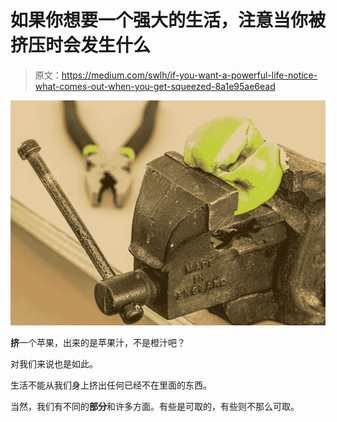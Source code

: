 # 如果你想要一个强大的生活，注意当你被挤压时会发生什么

> 原文：<https://medium.com/swlh/if-you-want-a-powerful-life-notice-what-comes-out-when-you-get-squeezed-8a1e95ae6ead>

![](img/6ac780c91b30552218fca4cff32f30d5.png)

**挤**一个苹果，出来的是苹果汁，不是橙汁吧？

对我们来说也是如此。

生活不能从我们身上挤出任何已经不在里面的东西。

当然，我们有不同的**部分**和许多方面。有些是可取的，有些则不那么可取。